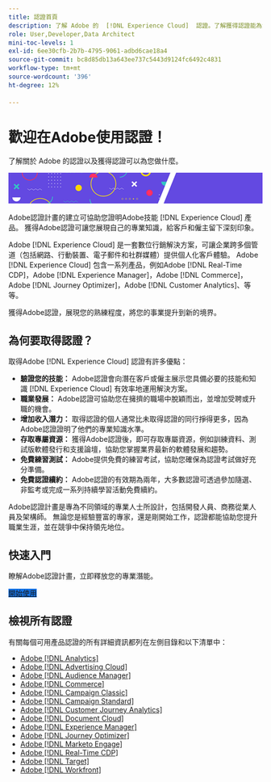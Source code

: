 ```yaml
---
title: 認證首頁
description: 了解 Adobe 的  [!DNL Experience Cloud]  認證。了解獲得認證能為您做什麼。
role: User,Developer,Data Architect
mini-toc-levels: 1
exl-id: 6ee30cfb-2b7b-4795-9061-adbd6cae18a4
source-git-commit: bc8d85db13a643ee737c5443d9124fc6492c4831
workflow-type: tm+mt
source-wordcount: '396'
ht-degree: 12%

---
```


# 歡迎在Adobe使用認證！

了解關於 Adobe 的認證以及獲得認證可以為您做什麼。

![橫幅](/help/certifications/assets/home_banner_smallwide.png)

Adobe認證計畫的建立可協助您證明Adobe技能 [!DNL Experience Cloud] 產品。 獲得Adobe認證可讓您展現自己的專業知識，給客戶和僱主留下深刻印象。

Adobe [!DNL Experience Cloud] 是一套數位行銷解決方案，可讓企業跨多個管道（包括網路、行動裝置、電子郵件和社群媒體）提供個人化客戶體驗。 Adobe [!DNL Experience Cloud] 包含一系列產品，例如Adobe [!DNL Real-Time CDP]，Adobe [!DNL Experience Manager]，Adobe [!DNL Commerce]，Adobe [!DNL Journey Optimizer]，Adobe [!DNL Customer Analytics]、等等。

獲得Adobe認證，展現您的熟練程度，將您的事業提升到新的境界。


## 為何要取得認證？

取得Adobe [!DNL Experience Cloud] 認證有許多優點：

* **驗證您的技能：** Adobe認證會向潛在客戶或僱主展示您具備必要的技能和知識 [!DNL Experience Cloud] 有效率地運用解決方案。
* **職業發展：** Adobe認證可協助您在擁擠的職場中脫穎而出，並增加受聘或升職的機會。
* **增加收入潛力：** 取得認證的個人通常比未取得認證的同行掙得更多，因為Adobe認證證明了他們的專業知識水準。
* **存取專屬資源：** 獲得Adobe認證後，即可存取專屬資源，例如訓練資料、測試版軟體發行和支援論壇，協助您掌握業界最新的軟體發展和趨勢。
* **免費練習測試：** Adobe提供免費的練習考試，協助您確保為認證考試做好充分準備。
* **免費認證續約：** Adobe認證的有效期為兩年，大多數認證可透過參加隨選、非監考或完成一系列持續學習活動免費續約。

Adobe認證計畫是專為不同領域的專業人士所設計，包括開發人員、商務從業人員及架構師。 無論您是經驗豐富的專家，還是剛開始工作，認證都能協助您提升職業生涯，並在競爭中保持領先地位。

## 快速入門

瞭解Adobe認證計畫，立即釋放您的專業潛能。

<a href="https://experienceleague.adobe.com/docs/certification/certification/getting-started.html" target="_blank" class="spectrum-Button spectrum-Button--fill spectrum-Button--accent spectrum-Button--sizeM is-margin-bottom-big-big at-element-click-tracking" style="background-color:#1473E6"><span class="spectrum-Button-label has-no-wrap">開始使用</span></a>


## 檢視所有認證

有關每個可用產品認證的所有詳細資訊都列在左側目錄和以下清單中：

* [Adobe [!DNL Analytics]](/help/certifications/aa/aa-overview.md)
* [Adobe [!DNL Advertising Cloud]](/help/certifications/aac/aac-overview.md)
* [Adobe [!DNL Audience Manager]](/help/certifications/aam/aam-overview.md)
* [Adobe [!DNL Commerce]](/help/certifications/ac/ac-overview.md)
* [Adobe [!DNL Campaign Classic]](/help/certifications/acc/acc-overview.md)
* [Adobe [!DNL Campaign Standard]](/help/certifications/acs/acs-overview.md)
* [Adobe [!DNL Customer Journey Analytics]](/help/certifications/acja/acja-overview.md)
* [Adobe [!DNL Document Cloud]](/help/certifications/adc/adc-overview.md)
* [Adobe [!DNL Experience Manager]](/help/certifications/aem/aem-overview.md)
* [Adobe [!DNL Journey Optimizer]](/help/certifications/ajo/ajo-overview.md)
* [Adobe [!DNL Marketo Engage]](/help/certifications/ame/ame-overview.md)
* [Adobe [!DNL Real-Time CDP]](/help/certifications/rtcdp/rtcdp-overview.md)
* [Adobe [!DNL Target]](/help/certifications/at/at-overview.md)
* [Adobe [!DNL Workfront]](/help/certifications/aw/aw-overview.md)